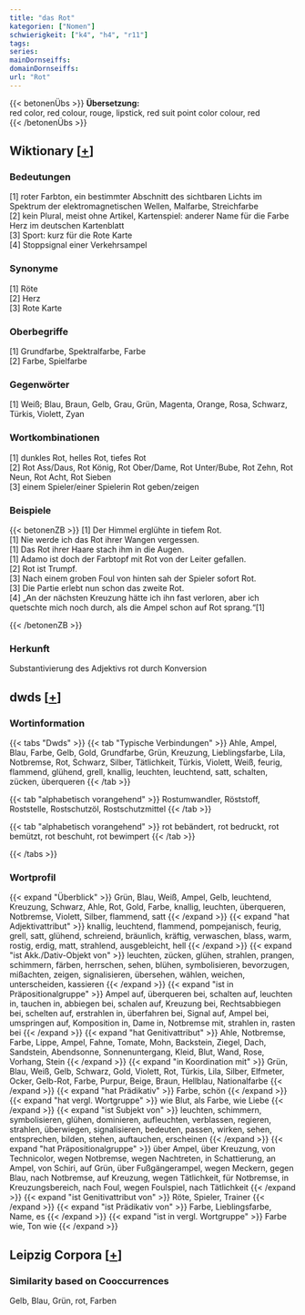 ```yaml
---
title: "das Rot"
kategorien: ["Nomen"]
schwierigkeit: ["k4", "h4", "r11"]
tags:
series:
mainDornseiffs:
domainDornseiffs:
url: "Rot"
---
```


{{< betonenÜbs >}}
**Übersetzung:**  
red color, red colour, rouge, lipstick, red suit point color colour, red  
{{< /betonenÜbs >}}

## Wiktionary [[+](https://de.wiktionary.org/wiki/Rot)]

### Bedeutungen
[1] roter Farbton, ein bestimmter Abschnitt des sichtbaren Lichts im Spektrum der elektromagnetischen Wellen, Malfarbe, Streichfarbe  
[2] kein Plural, meist ohne Artikel, Kartenspiel: anderer Name für die Farbe Herz im deutschen Kartenblatt  
[3] Sport: kurz für die Rote Karte  
[4] Stoppsignal einer Verkehrsampel  

### Synonyme
[1] Röte  
[2] Herz  
[3] Rote Karte  

### Oberbegriffe
[1] Grundfarbe, Spektralfarbe, Farbe  
[2] Farbe, Spielfarbe  

### Gegenwörter
[1] Weiß; Blau, Braun, Gelb, Grau, Grün, Magenta, Orange, Rosa, Schwarz, Türkis, Violett, Zyan  

### Wortkombinationen
[1] dunkles Rot, helles Rot, tiefes Rot  
[2] Rot Ass/Daus, Rot König, Rot Ober/Dame, Rot Unter/Bube, Rot Zehn, Rot Neun, Rot Acht, Rot Sieben  
[3] einem Spieler/einer Spielerin Rot geben/zeigen  

### Beispiele
{{< betonenZB >}}
[1] Der Himmel erglühte in tiefem Rot.  
[1] Nie werde ich das Rot ihrer Wangen vergessen.  
[1] Das Rot ihrer Haare stach ihm in die Augen.  
[1] Adamo ist doch der Farbtopf mit Rot von der Leiter gefallen.  
[2] Rot ist Trumpf.  
[3] Nach einem groben Foul von hinten sah der Spieler sofort Rot.  
[3] Die Partie erlebt nun schon das zweite Rot.  
[4] „An der nächsten Kreuzung hätte ich ihn fast verloren, aber ich quetschte mich noch durch, als die Ampel schon auf Rot sprang.“[1]  

{{< /betonenZB >}}
### Herkunft
Substantivierung des Adjektivs rot durch Konversion  



## dwds [[+](https://www.dwds.de/wb/Rot)]

### Wortinformation
{{< tabs "Dwds" >}}
{{< tab "Typische Verbindungen" >}}
Ahle, Ampel, Blau, Farbe, Gelb, Gold, Grundfarbe, Grün, Kreuzung, Lieblingsfarbe, Lila, Notbremse, Rot, Schwarz, Silber, Tätlichkeit, Türkis, Violett, Weiß, feurig, flammend, glühend, grell, knallig, leuchten, leuchtend, satt, schalten, zücken, überqueren
{{< /tab >}}

{{< tab "alphabetisch vorangehend" >}}
Rostumwandler, Röststoff, Roststelle, Rostschutzöl, Rostschutzmittel
{{< /tab >}}

{{< tab "alphabetisch vorangehend" >}}
rot bebändert, rot bedruckt, rot bemützt, rot beschuht, rot bewimpert
{{< /tab >}}

{{< /tabs >}}

### Wortprofil
{{< expand "Überblick" >}} Grün, Blau, Weiß, Ampel, Gelb, leuchtend, Kreuzung, Schwarz, Ahle, Rot, Gold, Farbe, knallig, leuchten, überqueren, Notbremse, Violett, Silber, flammend, satt {{< /expand >}}
{{< expand "hat Adjektivattribut" >}} knallig, leuchtend, flammend, pompejanisch, feurig, grell, satt, glühend, schreiend, bräunlich, kräftig, verwaschen, blass, warm, rostig, erdig, matt, strahlend, ausgebleicht, hell {{< /expand >}}
{{< expand "ist Akk./Dativ-Objekt von" >}} leuchten, zücken, glühen, strahlen, prangen, schimmern, färben, herrschen, sehen, blühen, symbolisieren, bevorzugen, mißachten, zeigen, signalisieren, übersehen, wählen, weichen, unterscheiden, kassieren {{< /expand >}}
{{< expand "ist in Präpositionalgruppe" >}} Ampel auf, überqueren bei, schalten auf, leuchten in, tauchen in, abbiegen bei, schalen auf, Kreuzung bei, Rechtsabbiegen bei, schelten auf, erstrahlen in, überfahren bei, Signal auf, Ampel bei, umspringen auf, Komposition in, Dame in, Notbremse mit, strahlen in, rasten bei {{< /expand >}}
{{< expand "hat Genitivattribut" >}} Ahle, Notbremse, Farbe, Lippe, Ampel, Fahne, Tomate, Mohn, Backstein, Ziegel, Dach, Sandstein, Abendsonne, Sonnenuntergang, Kleid, Blut, Wand, Rose, Vorhang, Stein {{< /expand >}}
{{< expand "in Koordination mit" >}} Grün, Blau, Weiß, Gelb, Schwarz, Gold, Violett, Rot, Türkis, Lila, Silber, Elfmeter, Ocker, Gelb-Rot, Farbe, Purpur, Beige, Braun, Hellblau, Nationalfarbe {{< /expand >}}
{{< expand "hat Prädikativ" >}} Farbe, schön {{< /expand >}}
{{< expand "hat vergl. Wortgruppe" >}} wie Blut, als Farbe, wie Liebe {{< /expand >}}
{{< expand "ist Subjekt von" >}} leuchten, schimmern, symbolisieren, glühen, dominieren, aufleuchten, verblassen, regieren, strahlen, überwiegen, signalisieren, bedeuten, passen, wirken, sehen, entsprechen, bilden, stehen, auftauchen, erscheinen {{< /expand >}}
{{< expand "hat Präpositionalgruppe" >}} über Ampel, über Kreuzung, von Technicolor, wegen Notbremse, wegen Nachtreten, in Schattierung, an Ampel, von Schiri, auf Grün, über Fußgängerampel, wegen Meckern, gegen Blau, nach Notbremse, auf Kreuzung, wegen Tätlichkeit, für Notbremse, in Kreuzungsbereich, nach Foul, wegen Foulspiel, nach Tätlichkeit {{< /expand >}}
{{< expand "ist Genitivattribut von" >}} Röte, Spieler, Trainer {{< /expand >}}
{{< expand "ist Prädikativ von" >}} Farbe, Lieblingsfarbe, Name, es {{< /expand >}}
{{< expand "ist in vergl. Wortgruppe" >}} Farbe wie, Ton wie {{< /expand >}}

## Leipzig Corpora [[+](https://corpora.uni-leipzig.de/en/res?word=Rot&corpusId=deu_newscrawl-public_2018)]


### Similarity based on Cooccurrences
Gelb, Blau, Grün, rot, Farben

